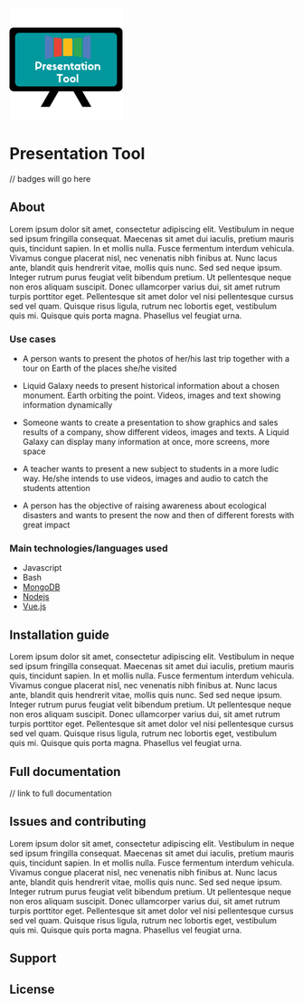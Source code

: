 ![Logo](./docs/logo200x200.png) 
# Presentation Tool
// badges will go here

## About

Lorem ipsum dolor sit amet, consectetur adipiscing elit. Vestibulum in neque sed ipsum fringilla consequat. Maecenas sit amet dui iaculis, pretium mauris quis, tincidunt sapien. In et mollis nulla. Fusce fermentum interdum vehicula. Vivamus congue placerat nisl, nec venenatis nibh finibus at. Nunc lacus ante, blandit quis hendrerit vitae, mollis quis nunc. Sed sed neque ipsum. Integer rutrum purus feugiat velit bibendum pretium. Ut pellentesque neque non eros aliquam suscipit. Donec ullamcorper varius dui, sit amet rutrum turpis porttitor eget. Pellentesque sit amet dolor vel nisi pellentesque cursus sed vel quam. Quisque risus ligula, rutrum nec lobortis eget, vestibulum quis mi. Quisque quis porta magna. Phasellus vel feugiat urna.

### Use cases

* A person wants to present the photos of her/his last trip together with a tour on Earth of the places she/he visited

* Liquid Galaxy needs to present historical information about a chosen monument. Earth orbiting the point. Videos, images and text showing information dynamically

* Someone wants to create a presentation to show graphics and sales results of a company, show different videos, images and texts. A Liquid Galaxy can display many information at once, more screens, more space

* A teacher wants to present a new subject to students in a more ludic way. He/she intends to use videos, images and audio to catch the students attention

* A person has the objective of raising awareness about ecological disasters and wants to present the now and then of different forests with great impact


### Main technologies/languages used
* Javascript
* Bash
* [MongoDB](https://www.mongodb.com/)
* [Nodejs](https://nodejs.org/en/)
* [Vue.js](https://vuejs.org/)

## Installation guide

Lorem ipsum dolor sit amet, consectetur adipiscing elit. Vestibulum in neque sed ipsum fringilla consequat. Maecenas sit amet dui iaculis, pretium mauris quis, tincidunt sapien. In et mollis nulla. Fusce fermentum interdum vehicula. Vivamus congue placerat nisl, nec venenatis nibh finibus at. Nunc lacus ante, blandit quis hendrerit vitae, mollis quis nunc. Sed sed neque ipsum. Integer rutrum purus feugiat velit bibendum pretium. Ut pellentesque neque non eros aliquam suscipit. Donec ullamcorper varius dui, sit amet rutrum turpis porttitor eget. Pellentesque sit amet dolor vel nisi pellentesque cursus sed vel quam. Quisque risus ligula, rutrum nec lobortis eget, vestibulum quis mi. Quisque quis porta magna. Phasellus vel feugiat urna.

## Full documentation

// link to full documentation

## Issues and contributing

Lorem ipsum dolor sit amet, consectetur adipiscing elit. Vestibulum in neque sed ipsum fringilla consequat. Maecenas sit amet dui iaculis, pretium mauris quis, tincidunt sapien. In et mollis nulla. Fusce fermentum interdum vehicula. Vivamus congue placerat nisl, nec venenatis nibh finibus at. Nunc lacus ante, blandit quis hendrerit vitae, mollis quis nunc. Sed sed neque ipsum. Integer rutrum purus feugiat velit bibendum pretium. Ut pellentesque neque non eros aliquam suscipit. Donec ullamcorper varius dui, sit amet rutrum turpis porttitor eget. Pellentesque sit amet dolor vel nisi pellentesque cursus sed vel quam. Quisque risus ligula, rutrum nec lobortis eget, vestibulum quis mi. Quisque quis porta magna. Phasellus vel feugiat urna.

## Support

## License